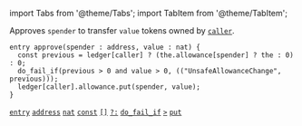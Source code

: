 import Tabs from '@theme/Tabs';
import TabItem from '@theme/TabItem';

Approves `spender` to transfer `value` tokens owned by [`caller`](/docs/reference/expressions/constants#caller).

<Tabs defaultValue="code">

<TabItem value="code" label="Code">

```archetype
entry approve(spender : address, value : nat) {
  const previous = ledger[caller] ? (the.allowance[spender] ? the : 0) : 0;
  do_fail_if(previous > 0 and value > 0, (("UnsafeAllowanceChange", previous)));
  ledger[caller].allowance.put(spender, value);
}
```

[`entry`](/docs/reference/declarations/entrypoint#entry) [`address`](/docs/reference/types#address) [`nat`](/docs/reference/types#nat) [`const`](/docs/reference/instructions/localvariable#const) [`[]`](/docs/reference/expressions/asset#ak--asset_keya) [`?:`](/docs/reference/expressions/controls#a--b--c) [`do_fail_if`](/docs/reference/instructions/divergent#do_fail_ift--bool-e--t) [`>`](/docs/reference/expressions/operators/arithmetic#a--b-11) [`put`](/docs/reference/instructions/containers#mputk-v)

</TabItem>

</Tabs>
